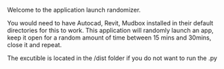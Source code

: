 Welcome to the application launch randomizer.

You would need to have Autocad, Revit, Mudbox installed in their default directories for this to work. This application will randomly launch an app, keep it open for a random amount of time between 15 mins and 30mins, close it and repeat. 

The excutible is located in the /dist folder if you do not want to run the .py 